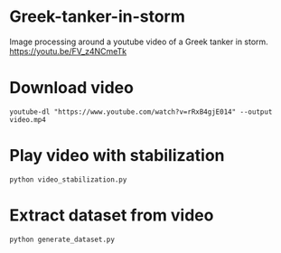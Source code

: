 # Greek-tanker-in-storm
Image processing around a youtube video of a Greek tanker in storm. https://youtu.be/FV_z4NCmeTk

# Download video
    youtube-dl "https://www.youtube.com/watch?v=rRxB4gjE014" --output video.mp4
  
# Play video with stabilization
    python video_stabilization.py
  
# Extract dataset from video 
    python generate_dataset.py
  
